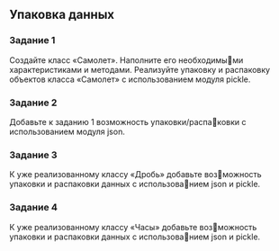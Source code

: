 ## Упаковка данных
### Задание 1
Создайте класс «Самолет». Наполните его необходимыми характеристиками и методами. Реализуйте упаковку и 
распаковку объектов класса «Самолет» с использованием 
модуля pickle.
### Задание 2
Добавьте к заданию 1 возможность упаковки/распаковки с использованием модуля json.
### Задание 3
К уже реализованному классу «Дробь» добавьте возможность упаковки и распаковки данных с использованием json и pickle.
### Задание 4
К уже реализованному классу «Часы» добавьте возможность упаковки и распаковки данных с использованием json и pickle.
